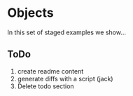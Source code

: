# Objects

In this set of staged examples we show…

## ToDo

1. create readme content
2. generate diffs with a script (jack)
1. Delete todo section
